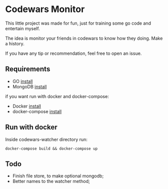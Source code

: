 # Codewars Monitor

This little project was made for fun, just for training some go code and entertain myself.

The idea is monitor your friends in codewars to know how they doing. Make a history.

If you have any tip or recommendation, feel free to open an issue.

## Requirements
* GO [install](https://golang.org/doc/install)
* MongoDB [install](https://docs.mongodb.com/manual/administration/install-community/)

if you want run with docker and docker-compose:
* Docker [install](https://docs.docker.com/engine/installation/)
* docker-compose [install](https://docs.docker.com/compose/install/)

## Run with docker
Inside codewars-watcher directory run:

``docker-compose build && docker-compose up``


## Todo
* Finish file store, to make optional mongodb;
* Better names to the watcher method;
